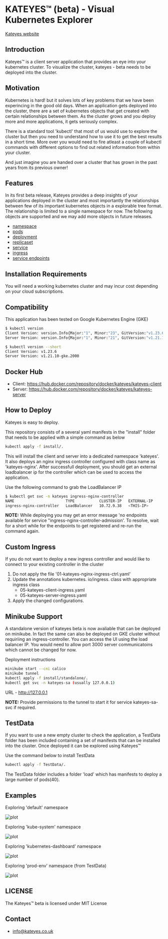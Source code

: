 # KATEYES™ (beta) - Visual Kubernetes Explorer

[Kateyes website](https://kateyes.co.uk/)

## Introduction

Kateyes™ is a client server application that provides an eye into your kubernetes cluster. To visualize the cluster, kateyes - beta needs to be deployed into the cluster. 

## Motivation
Kubernetes is hard! but it solves lots of key problems that we have been experincing in the good old days. When an application gets deployed into the cluster, there are a set of kubernetes objects that get created with certain relationships between them. As the cluster grows and you deploy more and more applications, it gets seriously complex.

There is a standard tool 'kubectl' that most of us would use to explore the cluster but then you need to understand how to use it to get the best results in a short time. More over you would need to fire atleast a couple of kubectl commands with different options to find out related information from within your cluster. 

And just imagine you are handed over a cluster that has grown in the past years from its previous owner!

## Features
In its first beta release, Kateyes provides a deep insights of your applications deployed in the cluster and most importantly the relationships between few of its important kubernetes objects in a explorable tree format. The relationship is limited to a single namespace for now. The following objects are supported and we may add more objects in future releases.
- [namespace](https://kubernetes.io/docs/concepts/overview/working-with-objects/namespaces/)
- [pods](https://kubernetes.io/docs/concepts/workloads/pods/)
- [deployment](https://kubernetes.io/docs/concepts/workloads/controllers/deployment/)
- [replicaset](https://kubernetes.io/docs/concepts/workloads/controllers/replicaset/)
- [service](https://kubernetes.io/docs/concepts/services-networking/service/)
- [ingress](https://kubernetes.io/docs/concepts/services-networking/ingress/)
- [service endpoints](https://kubernetes.io/docs/concepts/services-networking/service/)

## Installation Requirements

You will need a working kubernetes cluster and may incur cost depending on your cloud subscriptions.

## Compatibility

This application has been tested on Google Kubernetes Engine (GKE)

```bash
$ kubectl version
Client Version: version.Info{Major:"1", Minor:"23", GitVersion:"v1.23.6", GitCommit:"ad3338546da947756e8a88aa6822e9c11e7eac22", GitTreeState:"clean", BuildDate:"2022-04-14T08:49:13Z", GoVersion:"go1.17.9", Compiler:"gc", Platform:"linux/amd64"}
Server Version: version.Info{Major:"1", Minor:"21", GitVersion:"v1.21.10-gke.2000", GitCommit:"0823380786b063c3f71d5e7c76826a972e30550d", GitTreeState:"clean", BuildDate:"2022-03-17T09:22:22Z", GoVersion:"go1.16.14b7", Compiler:"gc", Platform:"linux/amd64"}

$ kubectl version --short
Client Version: v1.23.6
Server Version: v1.21.10-gke.2000
```

## Docker Hub

- Client: https://hub.docker.com/repository/docker/kateyes/kateyes-client 
- Server: https://hub.docker.com/repository/docker/kateyes/kateyes-server 

## How to Deploy

Kateyes is easy to deploy.

This repository consists of a several yaml manifests in the "install" folder that needs to be applied with a simple command as below

```bash
kubectl apply -f install/.
```
This will install the client and server into a dedicated namespace 'kateyes'. It also deploys an nginx ingress controller configured with class name as 'kateyes-nginx'. After successfull deployment, you should get an external loadbalancer ip for the controller which can be used to access the application.

Use the following command to grab the LoadBalancer IP

```bash
$ kubectl get svc -n kateyes ingress-nginx-controller
NAME                       TYPE           CLUSTER-IP   EXTERNAL-IP     PORT(S)                      AGE
ingress-nginx-controller   LoadBalancer   10.72.9.38   <THIS-IP>       80:31974/TCP,443:31568/TCP   76s
```

**NOTE:**
While deploying you may get an error message 'no endpoints available for service "ingress-nginx-controller-admission'. To resolve, wait for a short while for the endpoints to get registered and re-run the command again.

## Custom Ingress
If you do not want to deploy a new ingress controller and would like to connect to your existing controller in the cluster
1. Do not apply the file '01-kateyes-nginx-ingress-ctrl.yaml'
2. Update the annotations kubernetes. io/ingress. class with appropriate ingress class 
   - 05-kateyes-client-ingress.yaml
   - 05-kateyes-server-ingress.yaml
3. Apply the changed configurations.


## Minikube Support

A standalone version of kateyes beta is now avaliable that can be deployed on minikube. In fact the same can also be deployed on GKE cluster without requiriing an ingress-controller. You can access the UI using the load balancer IP. You would need to allow port 3000 server communicatoins which cannot be changed for now.

Deployment instructions

```bash
minikube start --cni calico
minikube tunnel
kubectl apply -f install/standalone/.
kubectl get svc -n kateyes-sa (usually 127.0.0.1)

```
URL - http://127.0.0.1

**NOTE:**
Provide permissions to the tunnel to start it for service kateyes-sa-svc if required.

## TestData

If you want to use a new empty cluster to check the application, a TestData folder has been included containing a set of manifests that can be installed into the cluster. Once deployed it can be explored using Kateyes™

Use the command below to install  TestData

```bash
kubectl apply -f TestData/.
```

The TestData folder includes a folder 'load' which has manifests to deploy a large number of pods(40).

## Examples

Exploring 'default' namespace

![plot](./images/default-namespace.png)

Exploring 'kube-system' namespace

![plot](./images/kube-system.png)

Exploring 'kubernetes-dashboard' namespace

![plot](./images/kubernetes-dashboard.png)

Exploring 'prod-env' namespace (from TestData)

![plot](./images/prd-env.png)

## LICENSE
The Kateyes™ beta is licensed under MIT License

## Contact
- info@kateyes.co.uk

